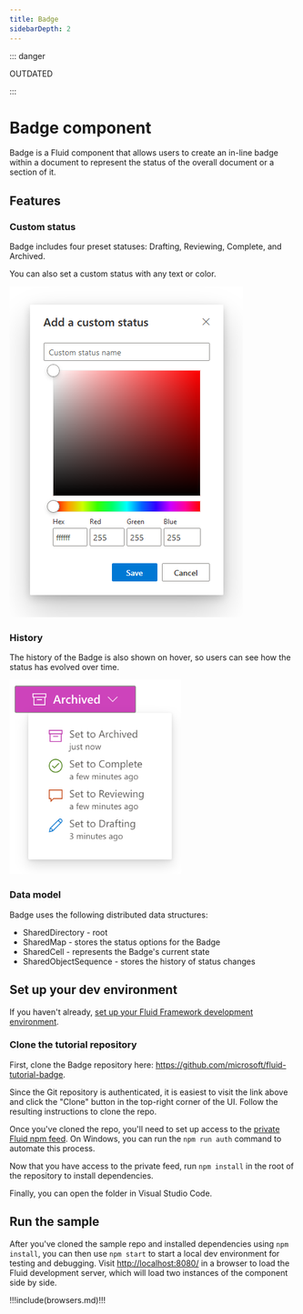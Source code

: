 ```yaml
---
title: Badge
sidebarDepth: 2
---
```


::: danger

OUTDATED

:::

# Badge component

Badge is a Fluid component that allows users to create an in-line badge within a document to represent the status
of the overall document or a section of it.

## Features

### Custom status

Badge includes four preset statuses: Drafting, Reviewing, Complete, and Archived.

You can also set a custom status with any text or color.

![Color picker and custom status UI](./badge-color-picker.png)

### History

The history of the Badge is also shown on hover, so users can see how the status has evolved over time.

![Status history UI](./badge-history.png)

### Data model

Badge uses the following distributed data structures:

- SharedDirectory - root
- SharedMap - stores the status options for the Badge
- SharedCell - represents the Badge's current state
- SharedObjectSequence - stores the history of status changes

## Set up your dev environment

If you haven't already, [set up your Fluid Framework development
environment](../guide/README.md#set-up-your-development-environment).

### Clone the tutorial repository

First, clone the Badge repository here: <https://github.com/microsoft/fluid-tutorial-badge>.

Since the Git repository is authenticated, it is easiest to visit the link above and click the "Clone" button in the
top-right corner of the UI. Follow the resulting instructions to clone the repo.

Once you've cloned the repo, you'll need to set up access to the [private Fluid npm feed](../guide/package-feed.md). On
Windows, you can run the `npm run auth` command to automate this process.

Now that you have access to the private feed, run `npm install` in the root of the repository to install dependencies.

Finally, you can open the folder in Visual Studio Code.

## Run the sample

After you've cloned the sample repo and installed dependencies using `npm install`, you can then use `npm start` to start
a local dev environment for testing and debugging. Visit <http://localhost:8080/> in a browser to load the Fluid
development server, which will load two instances of the component side by side.

!!!include(browsers.md)!!!
